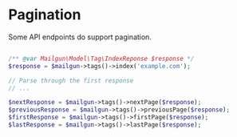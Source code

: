 # Pagination

Some API endpoints do support pagination. 

```php

/** @var Mailgun\Model\Tag\IndexReponse $response */
$response = $mailgun->tags()->index('example.com');

// Parse through the first response
// ...

$nextResponse = $mailgun->tags()->nextPage($response);
$previousResponse = $mailgun->tags()->previousPage($response);
$firstResponse = $mailgun->tags()->firstPage($response);
$lastResponse = $mailgun->tags()->lastPage($response);
```
